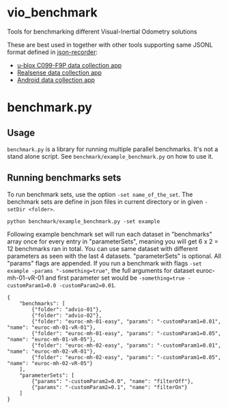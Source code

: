 # vio_benchmark

Tools for benchmarking different Visual-Inertial Odometry solutions

These are best used in together with other tools supporting same JSONL format defined in [json-recorder](https://github.com/AaltoVision/jsonl-recorder):
* [u-blox C099-F9P data collection app](https://github.com/AaltoML/u-blox-capture)
* [Realsense data collection app](https://github.com/AaltoVision/realsense-capture)
* [Android data collection app](https://github.com/AaltoML/android-viotester)


# benchmark.py

## Usage

`benchmark.py` is a library for running multiple parallel benchmarks. It's not a stand alone script. See `benchmark/example_benchmark.py` on how to use it.

## Running benchmarks sets

To run benchmark sets, use the option `-set name_of_the_set`. The benchmark sets are define in json files in current directory or in given `-setDir <folder>`.

```
python benchmark/example_benchmark.py -set example
```

Following example benchmark set will run each dataset in "benchmarks" array once for every entry in "parameterSets", meaning you will get 6 x 2 = 12 benchmarks ran in total. You can use same dataset with different parameters as seen with the last 4 datasets. "parameterSets" is optional. All "params" flags are appended. If you run a benchmark with flags `-set example -params "-something=true"`, the full arguments for dataset euroc-mh-01-vR-01 and first parameter set would be `-something=true -customParam1=0.0 -customParam2=0.01`.

```
{
    "benchmarks": [
        {"folder": "advio-01"},
        {"folder": "advio-02"},
        {"folder": "euroc-mh-01-easy", "params": "-customParam1=0.01", "name": "euroc-mh-01-vR-01"},
        {"folder": "euroc-mh-01-easy", "params": "-customParam1=0.05", "name": "euroc-mh-01-vR-05"},
        {"folder": "euroc-mh-02-easy", "params": "-customParam1=0.01", "name": "euroc-mh-02-vR-01"},
        {"folder": "euroc-mh-02-easy", "params": "-customParam1=0.05", "name": "euroc-mh-02-vR-05"}
    ],
    "parameterSets": [
        {"params": "-customParam2=0.0", "name": "filterOff"},
        {"params": "-customParam2=0.1", "name": "filterOn"}
    ]
}
```
